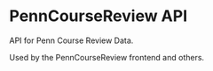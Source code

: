 
# PennCourseReview API

API for Penn Course Review Data.

Used by the PennCourseReview frontend and others.
